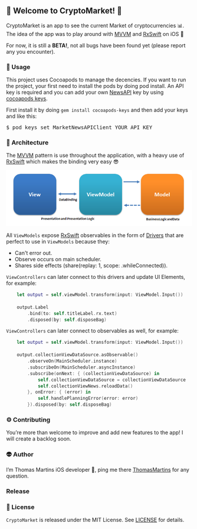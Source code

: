 ## 🚀 Welcome to CryptoMarket! 🚀

CryptoMarket is an app to see the current Market of cryptocurrencies 📊. 
The idea of the app was to play around with [MVVM](https://en.wikipedia.org/wiki/Model–view–viewmodel) and [RxSwift](https://github.com/ReactiveX/RxSwift) on iOS 

For now, it is still a **BETA!**, not all bugs have been found yet (please report any you encounter).

### 👀 Usage

This project uses Cocoapods to manage the decencies. If you want to run the project, your first need to install the pods by doing pod install.
An API key is required and you can add your own [NewsAPI](https://newsapi.org/) key by using [cocoapods keys](https://github.com/orta/cocoapods-keys).

First install it by doing `gem install cocoapods-keys` and then add your keys and like this:

<pre>$ pod keys set MarketNewsAPIClient YOUR_API_KEY </pre>

### 🔨  Architecture

The [MVVM](https://en.wikipedia.org/wiki/Model–view–viewmodel) pattern is use throughout the application, with a heavy use of [RxSwift](https://github.com/ReactiveX/RxSwift) which makes the binding very easy 😎

![](ReadMeAssets/MVVMPattern.png)


All `ViewModels` expose [RxSwift](https://github.com/ReactiveX/RxSwift) observables in the form of [Drivers](https://github.com/ReactiveX/RxSwift/blob/master/Documentation/Units.md) that are perfect to use in `ViewModels` because they:
* Can't error out.
* Observe occurs on main scheduler.
* Shares side effects (share(replay: 1, scope: .whileConnected)).

`ViewControllers` can later connect to this drivers and update UI Elements, for example:

```swift
    let output = self.viewModel.transform(input: ViewModel.Input())

    output.Label
        .bind(to: self.titleLabel.rx.text)
        .disposed(by: self.disposeBag)
```    
`ViewControllers` can later connect to observables as well, for example:

```swift
    let output = self.viewModel.transform(input: ViewModel.Input())  
  
    output.collectionViewDataSource.asObservable()
        .observeOn(MainScheduler.instance)
        .subscribeOn(MainScheduler.asyncInstance)
        .subscribe(onNext: { (collectionViewDataSource) in
            self.collectionViewDataSource = collectionViewDataSource
            self.collectionViewNews.reloadData()
        }, onError: { (error) in
            self.handlePlanningError(error: error)
        }).disposed(by: self.disposeBag)
```


### ⚙️ Contributing

You’re more than welcome to improve and add new features to the app! I will create a backlog soon.

### 👽 Author

I’m Thomas Martins iOS developer , ping me there [ThomasMartins](https://www.linkedin.com/in/thomas-martins-0343b1b7/) for any question.

### Release


### 📝 License

`CryptoMarket` is released under the MIT License. See [LICENSE](https://github.com/pixel16/CountItApp/blob/master/LICENSE) for details. 

